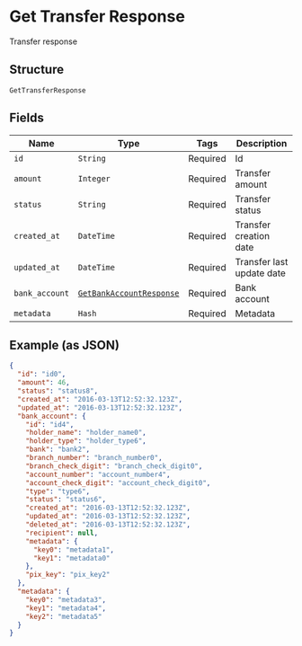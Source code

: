 
# Get Transfer Response

Transfer response

## Structure

`GetTransferResponse`

## Fields

| Name | Type | Tags | Description |
|  --- | --- | --- | --- |
| `id` | `String` | Required | Id |
| `amount` | `Integer` | Required | Transfer amount |
| `status` | `String` | Required | Transfer status |
| `created_at` | `DateTime` | Required | Transfer creation date |
| `updated_at` | `DateTime` | Required | Transfer last update date |
| `bank_account` | [`GetBankAccountResponse`](../../doc/models/get-bank-account-response.md) | Required | Bank account |
| `metadata` | `Hash` | Required | Metadata |

## Example (as JSON)

```json
{
  "id": "id0",
  "amount": 46,
  "status": "status8",
  "created_at": "2016-03-13T12:52:32.123Z",
  "updated_at": "2016-03-13T12:52:32.123Z",
  "bank_account": {
    "id": "id4",
    "holder_name": "holder_name0",
    "holder_type": "holder_type6",
    "bank": "bank2",
    "branch_number": "branch_number0",
    "branch_check_digit": "branch_check_digit0",
    "account_number": "account_number4",
    "account_check_digit": "account_check_digit0",
    "type": "type6",
    "status": "status6",
    "created_at": "2016-03-13T12:52:32.123Z",
    "updated_at": "2016-03-13T12:52:32.123Z",
    "deleted_at": "2016-03-13T12:52:32.123Z",
    "recipient": null,
    "metadata": {
      "key0": "metadata1",
      "key1": "metadata0"
    },
    "pix_key": "pix_key2"
  },
  "metadata": {
    "key0": "metadata3",
    "key1": "metadata4",
    "key2": "metadata5"
  }
}
```

